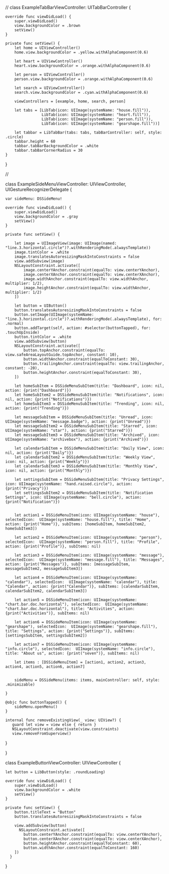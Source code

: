 //
class ExampleTabBarViewController: UITabBarController {
    
    override func viewDidLoad() {
        super.viewDidLoad()
        view.backgroundColor = .brown
        setView()
    }
    
    private func setView() {
        let home = UIViewController()
        home.view.backgroundColor = .yellow.withAlphaComponent(0.6)

        let heart = UIViewController()
        heart.view.backgroundColor = .orange.withAlphaComponent(0.6)
        
        let person = UIViewController()
        person.view.backgroundColor = .orange.withAlphaComponent(0.6)

        let search = UIViewController()
        search.view.backgroundColor = .cyan.withAlphaComponent(0.6)

        viewControllers = [example, home, search, person]

        let tabs = [LibTab(icon: UIImage(systemName: "house.fill")),
                    LibTab(icon: UIImage(systemName: "heart.fill")),
                    LibTab(icon: UIImage(systemName: "person.fill")),
                    LibTab(icon: UIImage(systemName: "gearshape.fill"))]
                    
        let tabbar = LibTabBar(tabs: tabs, tabBarController: self, style: .circle)
        tabbar.height = 60
        tabbar.tabBarBackgroundColor = .white
        tabbar.tabBarCornerRadius = 30
    }
}


//

class ExampleSideMenuViewController: UIViewController, UIGestureRecognizerDelegate {

    var sideMenu: DSSideMenu!

    override func viewDidLoad() {
        super.viewDidLoad()
        view.backgroundColor = .gray
        setView()
    }
    
    private func setView() {

        let image = UIImageView(image: UIImage(named: "line.3.horizontal.circle")?.withRenderingMode(.alwaysTemplate))
        image.tintColor = .white
        image.translatesAutoresizingMaskIntoConstraints = false
        view.addSubview(image)
        NSLayoutConstraint.activate([
            image.centerYAnchor.constraint(equalTo: view.centerYAnchor),
            image.centerXAnchor.constraint(equalTo: view.centerXAnchor),
            image.widthAnchor.constraint(equalTo: view.widthAnchor, multiplier: 1/2),
            image.heightAnchor.constraint(equalTo: view.widthAnchor, multiplier: 1/2)
        ])
        
        let button = UIButton()
        button.translatesAutoresizingMaskIntoConstraints = false
        button.setImage(UIImage(systemName: "line.3.horizontal.circle")?.withRenderingMode(.alwaysTemplate), for: .normal)
        button.addTarget(self, action: #selector(buttonTapped), for: .touchUpInside)
        button.tintColor = .white
        view.addSubview(button)
        NSLayoutConstraint.activate([
            button.topAnchor.constraint(equalTo: view.safeAreaLayoutGuide.topAnchor, constant: 10),
            button.widthAnchor.constraint(equalToConstant: 30),
            button.trailingAnchor.constraint(equalTo: view.trailingAnchor, constant: -20),
            button.heightAnchor.constraint(equalToConstant: 30),
        ])
        
        let homeSubItem = DSSideMenuSubItem(title: "Dashboard", icon: nil, action: {print("Dashboard")})
        let homeSubItem2 = DSSideMenuSubItem(title: "Notifications", icon: nil, action: {print("Notifications")})
        let homeSubItem3 = DSSideMenuSubItem(title: "Trending", icon: nil, action: {print("Trending")})

        let messageSubItem = DSSideMenuSubItem(title: "Unread", icon: UIImage(systemName: "message.badge"), action: {print("Unread")})
        let messageSubItem2 = DSSideMenuSubItem(title: "Starred", icon: UIImage(systemName: "star"), action: {print("Starred")})
        let messageSubItem3 = DSSideMenuSubItem(title: "Archived", icon: UIImage(systemName: "archivebox"), action: {print("Archived")})

        let calendarSubItem = DSSideMenuSubItem(title: "Daily View", icon: nil, action: {print("Daily")})
        let calendarSubItem2 = DSSideMenuSubItem(title: "Weekly View", icon: nil, action: {print("Weekly")})
        let calendarSubItem3 = DSSideMenuSubItem(title: "Monthly View", icon: nil, action: {print("Monthly")})

        let settingsSubItem = DSSideMenuSubItem(title: "Privacy Settings", icon: UIImage(systemName: "hand.raised.circle"), action: {print("Privacy")})
        let settingsSubItem2 = DSSideMenuSubItem(title: "Notification Settings", icon: UIImage(systemName: "bell.circle"), action: {print("Notification")})

        
        let action1 = DSSideMenuItem(icon: UIImage(systemName: "house"), selectedIcon:  UIImage(systemName: "house.fill"), title: "Home", action: {print("Home")}, subItems: [homeSubItem, homeSubItem2, homeSubItem3])
        
        let action2 = DSSideMenuItem(icon: UIImage(systemName: "person"), selectedIcon:  UIImage(systemName: "person.fill"), title: "Profile", action: {print("Profile")}, subItems: nil)

        let action3 = DSSideMenuItem(icon: UIImage(systemName: "message"), selectedIcon:  UIImage(systemName: "message.fill"), title: "Messages", action: {print("Messages")}, subItems: [messageSubItem, messageSubItem2, messageSubItem3])
                        
        let action4 = DSSideMenuItem(icon: UIImage(systemName: "calendar"), selectedIcon:  UIImage(systemName: "calendar"), title: "Calendar", action: {print("Calendar")}, subItems: [calendarSubItem, calendarSubItem2, calendarSubItem3])

        let action5 = DSSideMenuItem(icon: UIImage(systemName: "chart.bar.doc.horizontal"), selectedIcon:  UIImage(systemName: "chart.bar.doc.horizontal"), title: "Activities", action: {print("Activities")}, subItems: nil)
        
        let action6 = DSSideMenuItem(icon: UIImage(systemName: "gearshape"), selectedIcon:  UIImage(systemName: "gearshape.fill"), title: "Settings", action: {print("Settings")}, subItems: [settingsSubItem, settingsSubItem2])
        
        let action7 = DSSideMenuItem(icon: UIImage(systemName: "info.circle"), selectedIcon:  UIImage(systemName: "info.circle"), title: "About us", action: {print("seven")}, subItems: nil)

        let items : [DSSideMenuItem] = [action1, action2, action3, action4, action5, action6, action7]
    
        
        sideMenu = DSSideMenu(items: items, mainController: self, style: .minimizable)
            
    }
    
    @objc func buttonTapped() {
        sideMenu.openMenu()
    }
    
    internal func removeExistingView(_ view: UIView?) {
       guard let view = view else { return }
       NSLayoutConstraint.deactivate(view.constraints)
       view.removeFromSuperview()
   }

   
}


class ExampleButtonViewController: UIViewController {

    let button = LibButton(style: .roundLoading)

    override func viewDidLoad() {
        super.viewDidLoad()
        view.backgroundColor = .white
        setView()
    }
    
    private func setView() {
        button.titleText = "Button"
        button.translatesAutoresizingMaskIntoConstraints = false

        view.addSubview(button)
          NSLayoutConstraint.activate([
            button.centerYAnchor.constraint(equalTo: view.centerYAnchor),
            button.centerXAnchor.constraint(equalTo: view.centerXAnchor),
            button.heightAnchor.constraint(equalToConstant: 60),
            button.widthAnchor.constraint(equalToConstant: 160)
        ])
      }
}
